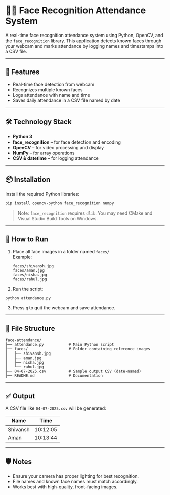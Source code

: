 # 🧑‍💼 Face Recognition Attendance System

A real-time face recognition attendance system using Python, OpenCV, and the `face_recognition` library. This application detects known faces through your webcam and marks attendance by logging names and timestamps into a CSV file.

---

## 📸 Features

- Real-time face detection from webcam
- Recognizes multiple known faces
- Logs attendance with name and time
- Saves daily attendance in a CSV file named by date

---

## 🛠️ Technology Stack

- **Python 3**
- **face_recognition** – for face detection and encoding
- **OpenCV** – for video processing and display
- **NumPy** – for array operations
- **CSV & datetime** – for logging attendance

---

## 📦 Installation

Install the required Python libraries:

```bash
pip install opencv-python face_recognition numpy
```

> Note: `face_recognition` requires `dlib`. You may need CMake and Visual Studio Build Tools on Windows.

---

## 🚀 How to Run

1. Place all face images in a folder named `faces/`  
   Example:
   ```
   faces/shivansh.jpg
   faces/aman.jpg
   faces/nisha.jpg
   faces/rahul.jpg
   ```

2. Run the script:

```bash
python attendance.py
```

3. Press `q` to quit the webcam and save attendance.

---

## 📁 File Structure

```
face-attendance/
├── attendance.py           # Main Python script
├── faces/                  # Folder containing reference images
│   ├── shivansh.jpg
│   ├── aman.jpg
│   ├── nisha.jpg
│   └── rahul.jpg
├── 04-07-2025.csv          # Sample output CSV (date-named)
├── README.md               # Documentation
```

---

## ✅ Output

A CSV file like `04-07-2025.csv` will be generated:

| Name     | Time     |
|----------|----------|
| Shivansh | 10:12:05 |
| Aman     | 10:13:44 |

---

## 🛡️ Notes

- Ensure your camera has proper lighting for best recognition.
- File names and known face names must match accordingly.
- Works best with high-quality, front-facing images.
